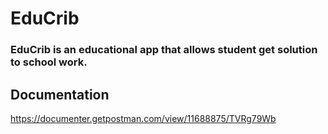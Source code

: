 # EduCrib
### EduCrib is an educational app that allows student get solution to school work.

## Documentation
https://documenter.getpostman.com/view/11688875/TVRg79Wb